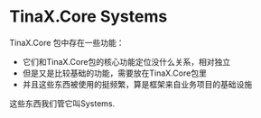 # TinaX.Core Systems

TinaX.Core 包中存在一些功能：
- 它们和TinaX.Core包的核心功能定位没什么关系，相对独立
- 但是又是比较基础的功能，需要放在TinaX.Core包里
- 并且这些东西被使用的挺频繁，算是框架来自业务项目的基础设施

这些东西我们管它叫Systems.